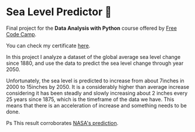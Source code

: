 # Sea Level Predictor 🌊 

Final project for the **Data Analysis with Python** course offered by [Free Code Camp](https://www.freecodecamp.org/learn/data-analysis-with-python/#data-analysis-with-python-course). 

You can check my certificate [here](https://freecodecamp.org/certification/fcc2a39db6b-7401-45ce-9f42-82b2673914c5/data-analysis-with-python-v7).

In this project I analyze a dataset of the global average sea level change since 1880, and use the data to predict the sea level change through year 2050.

Unfortunately, the sea level is predicted to increase from about 7inches in 2000 to 15inches by 2050. It is a considerably higher than average increase considering it has been steadly and slowly increasing about 2 inches every 25 years since 1875, which is the timeframe of the data we have.
This means that there is an acceleration of increase and something needs to be done. 

Ps This result corroborates [NASA's prediction](https://climate.nasa.gov/news/3232/nasa-study-rising-sea-level-could-exceed-estimates-for-us-coasts/#:~:text=By%202050%2C%20sea%20level%20along,three%20decades%20of%20satellite%20observations).
